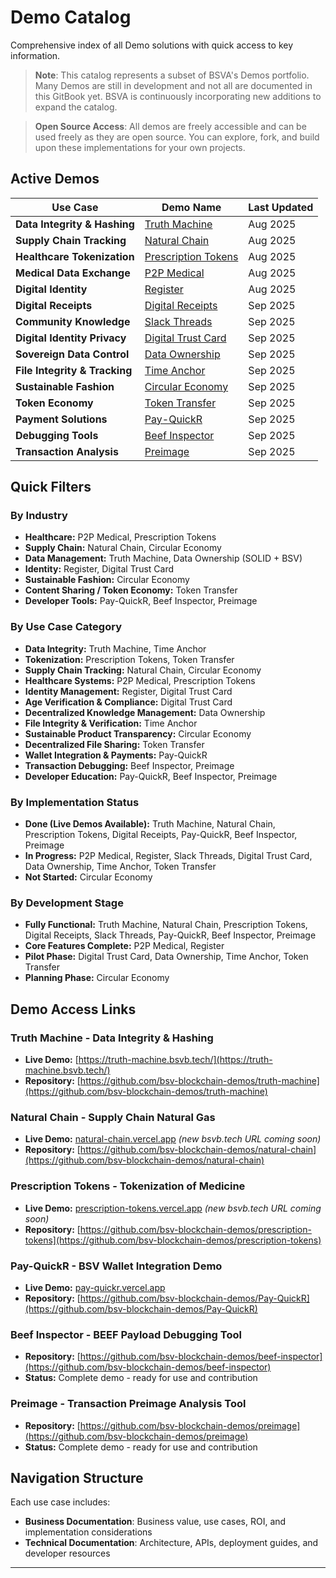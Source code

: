 # Demo Catalog

Comprehensive index of all Demo solutions with quick access to key information.

> **Note**: This catalog represents a subset of BSVA's Demos portfolio. Many Demos are still in development and not all are documented in this GitBook yet. BSVA is continuously incorporating new additions to expand the catalog.

> **Open Source Access**: All demos are freely accessible and can be used freely as they are open source. You can explore, fork, and build upon these implementations for your own projects.

## Active Demos

| Use Case | Demo Name | Last Updated |
|----------|-----------|--------------|
| **Data Integrity & Hashing** | [Truth Machine](demo-catalog/truth-machine/README.md) | Aug 2025 |
| **Supply Chain Tracking** | [Natural Chain](demo-catalog/natural-chain/README.md) | Aug 2025 |
| **Healthcare Tokenization** | [Prescription Tokens](demo-catalog/prescription-tokens/README.md) | Aug 2025 |
| **Medical Data Exchange** | [P2P Medical](demo-catalog/p2p-medical/Readme.md) | Aug 2025 |
| **Digital Identity** | [Register](demo-catalog/register/README.md) | Aug 2025 |
| **Digital Receipts** | [Digital Receipts](demo-catalog/digital-reciept/README.md) | Sep 2025 |
| **Community Knowledge** | [Slack Threads](demo-catalog/slack-threads/README.md) | Sep 2025 |
| **Digital Identity Privacy** | [Digital Trust Card](demo-catalog/digital-trust-card/README.md) | Sep 2025 |
| **Sovereign Data Control** | [Data Ownership](demo-catalog/data-ownership/README.md) | Sep 2025 |
| **File Integrity & Tracking** | [Time Anchor](demo-catalog/time-anchor/README.md) | Sep 2025 |
| **Sustainable Fashion** | [Circular Economy](demo-catalog/circular-economy/README.md) | Sep 2025 |
| **Token Economy** | [Token Transfer](demo-catalog/token-transfer/README.md) | Sep 2025 |
| **Payment Solutions** | [Pay-QuickR](demo-catalog/pay-quickr/README.md) | Sep 2025 |
| **Debugging Tools** | [Beef Inspector](demo-catalog/beef-inspector/README.md) | Sep 2025 |
| **Transaction Analysis** | [Preimage](demo-catalog/preimage/README.md) | Sep 2025 |



## Quick Filters

### By Industry
- **Healthcare:** P2P Medical, Prescription Tokens
- **Supply Chain:** Natural Chain, Circular Economy
- **Data Management:** Truth Machine, Data Ownership (SOLID + BSV)
- **Identity:** Register, Digital Trust Card
- **Sustainable Fashion:** Circular Economy
- **Content Sharing / Token Economy:** Token Transfer
- **Developer Tools:** Pay-QuickR, Beef Inspector, Preimage

### By Use Case Category
- **Data Integrity:** Truth Machine, Time Anchor
- **Tokenization:** Prescription Tokens, Token Transfer
- **Supply Chain Tracking:** Natural Chain, Circular Economy
- **Healthcare Systems:** P2P Medical, Prescription Tokens
- **Identity Management:** Register, Digital Trust Card
- **Age Verification & Compliance:** Digital Trust Card
- **Decentralized Knowledge Management:** Data Ownership
- **File Integrity & Verification:** Time Anchor
- **Sustainable Product Transparency:** Circular Economy
- **Decentralized File Sharing:** Token Transfer
- **Wallet Integration & Payments:** Pay-QuickR
- **Transaction Debugging:** Beef Inspector, Preimage
- **Developer Education:** Pay-QuickR, Beef Inspector, Preimage

### By Implementation Status
- **Done (Live Demos Available):** Truth Machine, Natural Chain, Prescription Tokens, Digital Receipts, Pay-QuickR, Beef Inspector, Preimage
- **In Progress:** P2P Medical, Register, Slack Threads, Digital Trust Card, Data Ownership, Time Anchor, Token Transfer
- **Not Started:** Circular Economy

### By Development Stage
- **Fully Functional:** Truth Machine, Natural Chain, Prescription Tokens, Digital Receipts, Slack Threads, Pay-QuickR, Beef Inspector, Preimage
- **Core Features Complete:** P2P Medical, Register
- **Pilot Phase:** Digital Trust Card, Data Ownership, Time Anchor, Token Transfer
- **Planning Phase:** Circular Economy


## Demo Access Links

### Truth Machine - Data Integrity & Hashing
- **Live Demo:** [https://truth-machine.bsvb.tech/](https://truth-machine.bsvb.tech/)
- **Repository:** [https://github.com/bsv-blockchain-demos/truth-machine](https://github.com/bsv-blockchain-demos/truth-machine)

### Natural Chain - Supply Chain Natural Gas
- **Live Demo:** [natural-chain.vercel.app](https://natural-chain.vercel.app) *(new bsvb.tech URL coming soon)*
- **Repository:** [https://github.com/bsv-blockchain-demos/natural-chain](https://github.com/bsv-blockchain-demos/natural-chain)


### Prescription Tokens - Tokenization of Medicine
- **Live Demo:** [prescription-tokens.vercel.app](https://prescription-tokens.vercel.app) *(new bsvb.tech URL coming soon)*
- **Repository:** [https://github.com/bsv-blockchain-demos/prescription-tokens](https://github.com/bsv-blockchain-demos/prescription-tokens)

### Pay-QuickR - BSV Wallet Integration Demo
- **Live Demo:** [pay-quickr.vercel.app](https://pay-quickr.vercel.app)
- **Repository:** [https://github.com/bsv-blockchain-demos/Pay-QuickR](https://github.com/bsv-blockchain-demos/Pay-QuickR)

### Beef Inspector - BEEF Payload Debugging Tool
- **Repository:** [https://github.com/bsv-blockchain-demos/beef-inspector](https://github.com/bsv-blockchain-demos/beef-inspector)
- **Status:** Complete demo - ready for use and contribution

### Preimage - Transaction Preimage Analysis Tool
- **Repository:** [https://github.com/bsv-blockchain-demos/preimage](https://github.com/bsv-blockchain-demos/preimage)
- **Status:** Complete demo - ready for use and contribution

## Navigation Structure

Each use case includes:
- **Business Documentation**: Business value, use cases, ROI, and implementation considerations
- **Technical Documentation**: Architecture, APIs, deployment guides, and developer resources

---
